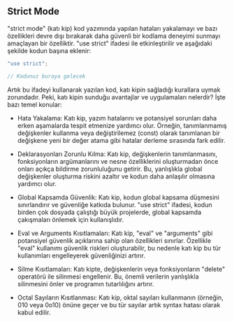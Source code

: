 ## Strict Mode

"strict mode" (katı kip) kod yazımında yapılan hataları yakalamayı ve bazı özellikleri devre dışı bırakarak daha güvenli bir kodlama deneyimi sunmayı amaçlayan bir özelliktir. "use strict" ifadesi ile etkinleştirilir ve aşağıdaki şekilde kodun başına eklenir:

```js
"use strict";

// Kodunuz buraya gelecek
```

Artık bu ifadeyi kullanarak yazılan kod, katı kipin sağladığı kurallara uymak zorundadır. Peki, katı kipin sunduğu avantajlar ve uygulamaları nelerdir? İşte bazı temel konular:

- Hata Yakalama: Katı kip, yazım hatalarını ve potansiyel sorunları daha erken aşamalarda tespit etmenize yardımcı olur. Örneğin, tanımlanmamış değişkenler kullanma veya değiştirilemez (const) olarak tanımlanan bir değişkene yeni bir değer atama gibi hatalar derleme sırasında fark edilir.

- Deklarasyonları Zorunlu Kılma: Katı kip, değişkenlerin tanımlanmasını, fonksiyonların argümanlarını ve nesne özelliklerini oluşturmadan önce onları açıkça bildirme zorunluluğunu getirir. Bu, yanlışlıkla global değişkenler oluşturma riskini azaltır ve kodun daha anlaşılır olmasına yardımcı olur.

- Global Kapsamda Güvenlik: Katı kip, kodun global kapsama düşmesini sınırlandırır ve güvenliğe katkıda bulunur. "use strict" ifadesi, kodun birden çok dosyada çalıştığı büyük projelerde, global kapsamda çakışmaları önlemek için kullanışlıdır.

- Eval ve Arguments Kısıtlamaları: Katı kip, "eval" ve "arguments" gibi potansiyel güvenlik açıklarına sahip olan özellikleri sınırlar. Özellikle "eval" kullanımı güvenlik riskleri oluşturabilir, bu nedenle katı kip bu tür kullanımları engelleyerek güvenliğinizi artırır.

- Silme Kısıtlamaları: Katı kipte, değişkenlerin veya fonksiyonların "delete" operatörü ile silinmesi engellenir. Bu, önemli verilerin yanlışlıkla silinmesini önler ve programın tutarlılığını artırır.

- Octal Sayıların Kısıtlanması: Katı kip, oktal sayıları kullanmanın (örneğin, 010 veya 0o10) önüne geçer ve bu tür sayılar artık syntax hatası olarak kabul edilir.